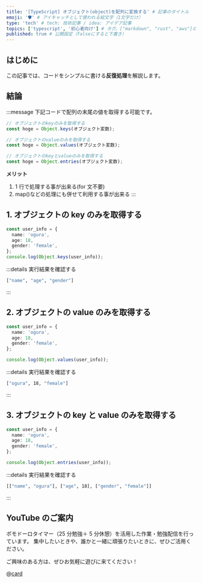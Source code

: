 ```yaml
---
title: '[TypeScript] オブジェクト(object)を配列に変換する' # 記事のタイトル
emoji: '🛡' # アイキャッチとして使われる絵文字（1文字だけ）
type: 'tech' # tech: 技術記事 / idea: アイデア記事
topics: ['typescript', '初心者向け'] # タグ。["markdown", "rust", "aws"]のように指定する
published: true # 公開設定（falseにすると下書き）
---
```


## はじめに

この記事では、コードをシンプルに書ける**反復処理**を解説します。

## 結論

:::message
下記コードで配列の末尾の値を取得する可能です。

```ts
// オブジェクトのkeyのみを取得する
const hoge = Object.keys(オブジェクト変数);

// オブジェクトのvalueのみを取得する
const hoge = Object.values(オブジェクト変数);

// オブジェクトのkeyとvalueのみを取得する
const hoge = Object.entries(オブジェクト変数);
```

**メリット**

1. 1 行で処理する事が出来る(for 文不要)
2. map()などの処理にも併せて利用する事が出来る
   :::

## 1. オブジェクトの key のみを取得する

```ts
const user_info = {
  name: 'ogura',
  age: 18,
  gender: 'female',
};
console.log(Object.keys(user_info));
```

:::details 実行結果を確認する

```bash
["name", "age", "gender"]
```

:::

## 2. オブジェクトの value のみを取得する

```ts
const user_info = {
  name: 'ogura',
  age: 18,
  gender: 'female',
};

console.log(Object.values(user_info));
```

:::details 実行結果を確認する

```bash
["ogura", 18, "female"]
```

:::

## 3. オブジェクトの key と value のみを取得する

```ts
const user_info = {
  name: 'ogura',
  age: 18,
  gender: 'female',
};

console.log(Object.entries(user_info));
```

:::details 実行結果を確認する

```bash
[["name", "ogura"], ["age", 18], ["gender", "female"]]
```

:::

## YouTube のご案内

ポモドーロタイマー（25 分勉強＋ 5 分休憩）を活用した作業・勉強配信を行っています。
集中したいときや、誰かと一緒に頑張りたいときに、ぜひご活用ください。

ご興味のある方は、ぜひお気軽に遊びに来てください！

@[card](https://www.youtube.com/@aew2sbee)
